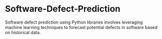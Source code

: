 # Software-Defect-Prediction
Software defect prediction using Python libraries involves leveraging machine learning techniques to forecast potential defects in software based on historical data.
